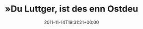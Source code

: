 ---
retweeted: false
source: <a href="http://twitter.com/#!/download/ipad" rel="nofollow">Twitter for iPad</a>
entities:
  hashtags: []
  symbols: []
  user_mentions: []
  urls:
  - url: http://t.co/dUc0Z2wv
    expanded_url: http://www.andreherrmann.de/bitterfeld-hat-auch-schone-ecken/
    display_url: andreherrmann.de/bitterfeld-hat…
    indices:
    - '41'
    - '61'
display_text_range:
- '0'
- '82'
favorite_count: '1'
id_str: '136164331200053248'
truncated: false
retweet_count: '0'
id: '136164331200053248'
possibly_sensitive: false
created_at: Mon Nov 14 19:31:21 +0000 2011
favorited: false
full_text: "»Du Luttger, ist des enn Ostdeutscher?!«  (via [@nnamrreherdna](https://twitter.com/nnamrreherdna))"
lang: de
quote_url: http://www.andreherrmann.de/bitterfeld-hat-auch-schone-ecken/
tags:
- pesos:twitter
date: '2011-11-14T19:31:21+00:00'
src: https://twitter.com/bascht/status/136164331200053248
original_url: https://twitter.com/bascht/status/136164331200053248
type: twitter_tweet
text: "»Du Luttger, ist des enn Ostdeutscher?!«  (via [@nnamrreherdna](https://twitter.com/nnamrreherdna))"
title: "»Du Luttger, ist des enn Ostdeu"

---